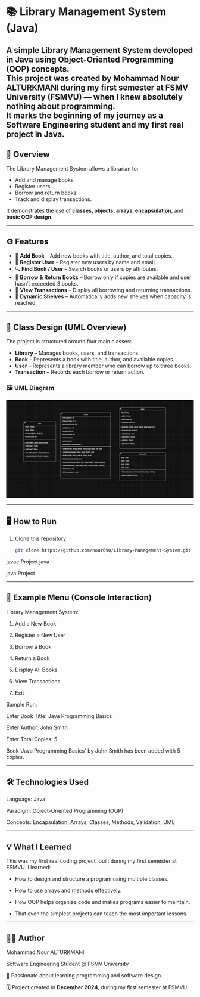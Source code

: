 # 📚 Library Management System (Java)

A simple **Library Management System** developed in **Java** using **Object-Oriented Programming (OOP)** concepts.  
This project was created by **Mohammad Nour ALTURKMANI** during my **first semester at FSMV University (FSMVU)** — when I knew absolutely nothing about programming.  
It marks the beginning of my journey as a Software Engineering student and my first real project in Java.
---
## 🎯 Overview

The Library Management System allows a librarian to:
- Add and manage books.
- Register users.
- Borrow and return books.
- Track and display transactions.

It demonstrates the use of **classes, objects, arrays, encapsulation**, and **basic OOP design**.

---

## ⚙️ Features

- 📘 **Add Book** – Add new books with title, author, and total copies.
- 👤 **Register User** – Register new users by name and email.
- 🔍 **Find Book / User** – Search books or users by attributes.
- 📖 **Borrow & Return Books** – Borrow only if copies are available and user hasn’t exceeded 3 books.
- 💾 **View Transactions** – Display all borrowing and returning transactions.
- 🧠 **Dynamic Shelves** – Automatically adds new shelves when capacity is reached.

---

## 🧱 Class Design (UML Overview)

The project is structured around four main classes:

- **Library** – Manages books, users, and transactions.
- **Book** – Represents a book with title, author, and available copies.
- **User** – Represents a library member who can borrow up to three books.
- **Transaction** – Records each borrow or return action.

### 🖼️ UML Diagram
![UML Diagram](UML_Diagram.png)

---

## 🖥️ How to Run

1. Clone this repository:

   ```bash
   git clone https://github.com/nour690/Library-Management-System.git

javac Project.java

java Project

---

## 🧩 Example Menu (Console Interaction)

Library Management System:

1. Add a New Book

2. Register a New User

3. Borrow a Book

4. Return a Book

5. Display All Books

6. View Transactions

7. Exit

Sample Run:

Enter Book Title: Java Programming Basics

Enter Author: John Smith

Enter Total Copies: 5

Book 'Java Programming Basics' by John Smith has been added with 5 copies.

---

## 🛠️ Technologies Used

Language: Java

Paradigm: Object-Oriented Programming (OOP)

Concepts: Encapsulation, Arrays, Classes, Methods, Validation, UML

---

## 💡 What I Learned

This was my first real coding project, built during my first semester at FSMVU.
I learned:

- How to design and structure a program using multiple classes.

- How to use arrays and methods effectively.

- How OOP helps organize code and makes programs easier to maintain.

- That even the simplest projects can teach the most important lessons.

---

## 👨‍💻 Author

Mohammad Nour ALTURKMANI

Software Engineering Student @ FSMV University

📍 Passionate about learning programming and software design.

🗓️ Project created in **December 2024**, during my first semester at FSMVU.
